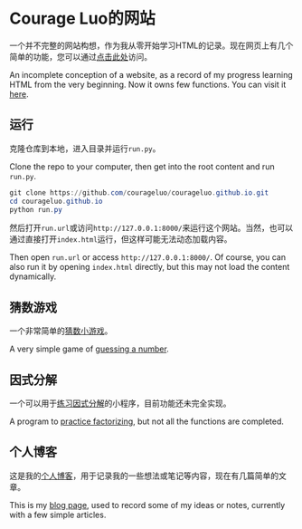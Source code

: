 # Courage Luo的网站

一个并不完整的网站构想，作为我从零开始学习HTML的记录。现在网页上有几个简单的功能，您可以通过[点击此处](https://courageluo.github.io/index.html)访问。

An incomplete conception of a website, as a record of my progress learning HTML from the very beginning. Now it owns few functions. You can visit it [here](https://courageluo.github.io/index.html).

## 运行

克隆仓库到本地，进入目录并运行`run.py`。

Clone the repo to your computer, then get into the root content and run `run.py`.

```powershell
git clone https://github.com/courageluo/courageluo.github.io.git
cd courageluo.github.io
python run.py
```

然后打开`run.url`或访问`http://127.0.0.1:8000/`来运行这个网站。当然，也可以通过直接打开`index.html`运行，但这样可能无法动态加载内容。

Then open `run.url` or access `http://127.0.0.1:8000/`. Of course, you can also run it by opening `index.html` directly, but this may not load the content dynamically.

## 猜数游戏

一个非常简单的[猜数小游戏](https://courageluo.github.io/page/guessnum.html)。

A very simple game of [guessing a number](https://courageluo.github.io/page/guessnum.html).

## 因式分解

一个可以用于[练习因式分解](https://courageluo.github.io/page/factorize.html)的小程序，目前功能还未完全实现。

A program to [practice factorizing](https://courageluo.github.io/page/factorize.html), but not all the functions are completed.

## 个人博客

这是我的[个人博客](https://courageluo.github.io/page/blog.html)，用于记录我的一些想法或笔记等内容，现在有几篇简单的文章。

This is my [blog page](https://courageluo.github.io/page/blog.html), used to record some of my ideas or notes, currently with a few simple articles.
